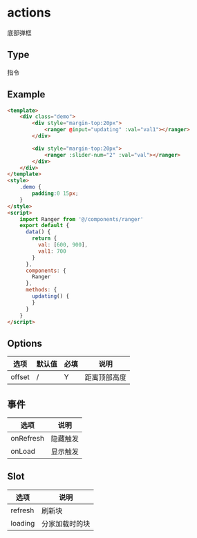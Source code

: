 actions
==========
底部弹框

## Type
指令

## Example

```html
<template>
    <div class="demo">
        <div style="margin-top:20px">
            <ranger @input="updating" :val="val1"></ranger>
        </div>

        <div style="margin-top:20px">
            <ranger :slider-num="2" :val="val"></ranger>
        </div>
    </div>
</template>
<style>
    .demo {
        padding:0 15px;
    }
</style>
<script>
    import Ranger from '@/components/ranger'
    export default {
      data() {
        return {
          val: [600, 900],
          val1: 700
        }
      },
      components: {
        Ranger
      },
      methods: {
        updating() {
        }
      }
    }
</script>

```

## Options

| 选项 | 默认值 | 必填 | 说明 |
|----------|----------|----------|----------|
| offset | / | Y |距离顶部高度|

## 事件
| 选项 | 说明 |
|----------|----------|
|onRefresh|隐藏触发|
|onLoad|显示触发|

## Slot
| 选项 | 说明 |
|----------|----------|
|refresh|刷新块|
|loading|分家加载时的块|





